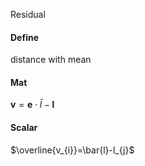 Residual
#### Define
 
distance with mean
#### Mat
$\mathbf{v}=\mathbf{e} \cdot \bar{l}-\mathbf{l}$

#### Scalar
$\overline{v_{i}}=\bar{l}-l_{j}$
 
